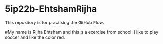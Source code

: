 # 5ip22b-EhtshamRijha
This repository is for practising the GitHub Flow.

#My name is Rijha Ehtsham and this is a exercise from school. I like to play soccer and like the color red.
